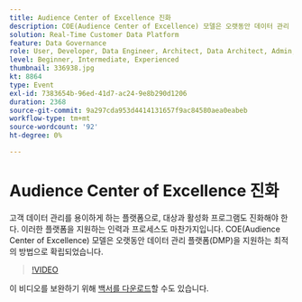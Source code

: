 ```yaml
---
title: Audience Center of Excellence 진화
description: COE(Audience Center of Excellence) 모델은 오랫동안 데이터 관리 플랫폼(DMP)을 지원하는 최적의 방법으로 확립되었습니다.
solution: Real-Time Customer Data Platform
feature: Data Governance
role: User, Developer, Data Engineer, Architect, Data Architect, Admin, Leader
level: Beginner, Intermediate, Experienced
thumbnail: 336938.jpg
kt: 8864
type: Event
exl-id: 7383654b-96ed-41d7-ac24-9e8b290d1206
duration: 2368
source-git-commit: 9a297cda953d4414131657f9ac84580aea0eabeb
workflow-type: tm+mt
source-wordcount: '92'
ht-degree: 0%

---
```


# Audience Center of Excellence 진화

고객 데이터 관리를 용이하게 하는 플랫폼으로, 대상과 활성화 프로그램도 진화해야 한다. 이러한 플랫폼을 지원하는 인력과 프로세스도 마찬가지입니다. COE(Audience Center of Excellence) 모델은 오랫동안 데이터 관리 플랫폼(DMP)을 지원하는 최적의 방법으로 확립되었습니다.

>[!VIDEO](https://video.tv.adobe.com/v/336938/?quality=12&learn=on)

이 비디오를 보완하기 위해 [백서를 다운로드](./../assets/whitepaper-evolving-the-audience-center-of-excellence.pdf)할 수도 있습니다.
